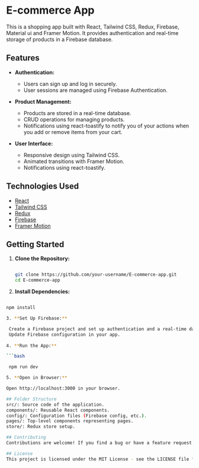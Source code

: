 # E-commerce App

This is a shopping app built with React, Tailwind CSS, Redux, Firebase, Material ui and Framer Motion. It provides authentication and real-time storage of products in a Firebase database.

## Features

- **Authentication:**
  - Users can sign up and log in securely.
  - User sessions are managed using Firebase Authentication.

- **Product Management:**
  - Products are stored in a real-time database.
  - CRUD operations for managing products.
  - Notifications using react-toastify to notify you of your actions when you add or remove items from your cart.

- **User Interface:**
  - Responsive design using Tailwind CSS.
  - Animated transitions with Framer Motion.
  - Notifications using react-toastify.

## Technologies Used

- [React](https://reactjs.org/)
- [Tailwind CSS](https://tailwindcss.com/)
- [Redux](https://redux.js.org/)
- [Firebase](https://firebase.google.com/)
- [Framer Motion](https://www.framer.com/motion/)


## Getting Started

1. **Clone the Repository:**
   ```bash

   git clone https://github.com/your-username/E-commerce-app.git
   cd E-commerce-app

2. **Install Dependencies:**

  ```bash

  npm install 

3. **Set Up Firebase:**

   Create a Firebase project and set up authentication and a real-time database.
   Update Firebase configuration in your app. 
   
4. **Run the App:**

  ```bash

   npm run dev

5. **Open in Browser:**

Open http://localhost:3000 in your browser.

## Folder Structure
src/: Source code of the application.
components/: Reusable React components.
config/: Configuration files (Firebase config, etc.).
pages/: Top-level components representing pages.
store/: Redux store setup.

## Contributing
Contributions are welcome! If you find a bug or have a feature request, please open an issue. If you want to contribute, please fork the repository and create a pull request.

## License
This project is licensed under the MIT License - see the LICENSE file for details.







